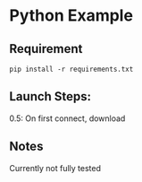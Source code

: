 # Python Example

## Requirement

`pip install -r requirements.txt`

## Launch Steps:

0.5: On first connect, download

## Notes

Currently not fully tested
